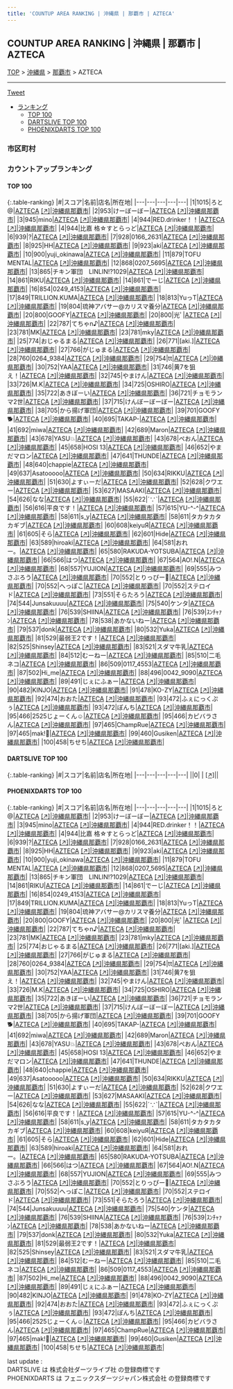```yaml
---
title: 'COUNTUP AREA RANKING | 沖縄県 | 那覇市 | AZTECA'
---
```

## COUNTUP AREA RANKING | 沖縄県 | 那覇市 | AZTECA

[TOP](/darts/rank/) > [沖縄県](/darts/rank/沖縄県/) > [那覇市](/darts/rank/沖縄県/那覇市/) > AZTECA

___

<a href="https://twitter.com/share?ref_src=twsrc%5Etfw" data-text="COUNTUP AREA RANKING | 沖縄県那覇市AZTECA" class="twitter-share-button" data-hashtags="DARTSLIVE,PHOENIXDARTS,darts,ダーツ" data-show-count="false">Tweet</a>

* [ランキング](#カウントアップランキング)
    * [TOP 100](#top-100)
    * [DARTSLIVE TOP 100](#dartslive-top-100)
    * [PHOENIXDARTS TOP 100](#phoenixdarts-top-100)

### 市区町村

<ul>

</ul>

### カウントアップランキング

#### TOP 100



{:.table-ranking}
|#|スコア|名前|店名|所在地|
|---|---|---|---|---|
|1|1015|<span class="rank-name-pd">ろと@</span>|<a href="/darts/rank/shops/7281.html">AZTECA</a> <a href="https://vs.phoenixdarts.com/jp/shop/shopDetailInfo/s_7281?s_seq=7281">[↗]</a>|<a href="/darts/rank/沖縄県/那覇市">沖縄県那覇市</a>|
|2|953|<span class="rank-name-pd">けーぼーぼー</span>|<a href="/darts/rank/shops/7281.html">AZTECA</a> <a href="https://vs.phoenixdarts.com/jp/shop/shopDetailInfo/s_7281?s_seq=7281">[↗]</a>|<a href="/darts/rank/沖縄県/那覇市">沖縄県那覇市</a>|
|3|945|<span class="rank-name-pd">mino</span>|<a href="/darts/rank/shops/7281.html">AZTECA</a> <a href="https://vs.phoenixdarts.com/jp/shop/shopDetailInfo/s_7281?s_seq=7281">[↗]</a>|<a href="/darts/rank/沖縄県/那覇市">沖縄県那覇市</a>|
|4|944|<span class="rank-name-pd">RED.drinker！！</span>|<a href="/darts/rank/shops/7281.html">AZTECA</a> <a href="https://vs.phoenixdarts.com/jp/shop/shopDetailInfo/s_7281?s_seq=7281">[↗]</a>|<a href="/darts/rank/沖縄県/那覇市">沖縄県那覇市</a>|
|4|944|<span class="rank-name-pd">比嘉  格☆すとらっど</span>|<a href="/darts/rank/shops/7281.html">AZTECA</a> <a href="https://vs.phoenixdarts.com/jp/shop/shopDetailInfo/s_7281?s_seq=7281">[↗]</a>|<a href="/darts/rank/沖縄県/那覇市">沖縄県那覇市</a>|
|6|939|<span class="rank-name-pd">?</span>|<a href="/darts/rank/shops/7281.html">AZTECA</a> <a href="https://vs.phoenixdarts.com/jp/shop/shopDetailInfo/s_7281?s_seq=7281">[↗]</a>|<a href="/darts/rank/沖縄県/那覇市">沖縄県那覇市</a>|
|7|928|<span class="rank-name-pd">0166_2631</span>|<a href="/darts/rank/shops/7281.html">AZTECA</a> <a href="https://vs.phoenixdarts.com/jp/shop/shopDetailInfo/s_7281?s_seq=7281">[↗]</a>|<a href="/darts/rank/沖縄県/那覇市">沖縄県那覇市</a>|
|8|925|<span class="rank-name-pd">HH</span>|<a href="/darts/rank/shops/7281.html">AZTECA</a> <a href="https://vs.phoenixdarts.com/jp/shop/shopDetailInfo/s_7281?s_seq=7281">[↗]</a>|<a href="/darts/rank/沖縄県/那覇市">沖縄県那覇市</a>|
|9|923|<span class="rank-name-pd">aki</span>|<a href="/darts/rank/shops/7281.html">AZTECA</a> <a href="https://vs.phoenixdarts.com/jp/shop/shopDetailInfo/s_7281?s_seq=7281">[↗]</a>|<a href="/darts/rank/沖縄県/那覇市">沖縄県那覇市</a>|
|10|900|<span class="rank-name-pd">yuji_okinawa</span>|<a href="/darts/rank/shops/7281.html">AZTECA</a> <a href="https://vs.phoenixdarts.com/jp/shop/shopDetailInfo/s_7281?s_seq=7281">[↗]</a>|<a href="/darts/rank/沖縄県/那覇市">沖縄県那覇市</a>|
|11|879|<span class="rank-name-pd">TOFU MENTAL</span>|<a href="/darts/rank/shops/7281.html">AZTECA</a> <a href="https://vs.phoenixdarts.com/jp/shop/shopDetailInfo/s_7281?s_seq=7281">[↗]</a>|<a href="/darts/rank/沖縄県/那覇市">沖縄県那覇市</a>|
|12|868|<span class="rank-name-pd">0207_5695</span>|<a href="/darts/rank/shops/7281.html">AZTECA</a> <a href="https://vs.phoenixdarts.com/jp/shop/shopDetailInfo/s_7281?s_seq=7281">[↗]</a>|<a href="/darts/rank/沖縄県/那覇市">沖縄県那覇市</a>|
|13|865|<span class="rank-name-pd">チキン軍団　LINLIN!?1029</span>|<a href="/darts/rank/shops/7281.html">AZTECA</a> <a href="https://vs.phoenixdarts.com/jp/shop/shopDetailInfo/s_7281?s_seq=7281">[↗]</a>|<a href="/darts/rank/沖縄県/那覇市">沖縄県那覇市</a>|
|14|861|<span class="rank-name-pd">RIKU</span>|<a href="/darts/rank/shops/7281.html">AZTECA</a> <a href="https://vs.phoenixdarts.com/jp/shop/shopDetailInfo/s_7281?s_seq=7281">[↗]</a>|<a href="/darts/rank/沖縄県/那覇市">沖縄県那覇市</a>|
|14|861|<span class="rank-name-pd">でーじ</span>|<a href="/darts/rank/shops/7281.html">AZTECA</a> <a href="https://vs.phoenixdarts.com/jp/shop/shopDetailInfo/s_7281?s_seq=7281">[↗]</a>|<a href="/darts/rank/沖縄県/那覇市">沖縄県那覇市</a>|
|16|854|<span class="rank-name-pd">0249_4153</span>|<a href="/darts/rank/shops/7281.html">AZTECA</a> <a href="https://vs.phoenixdarts.com/jp/shop/shopDetailInfo/s_7281?s_seq=7281">[↗]</a>|<a href="/darts/rank/沖縄県/那覇市">沖縄県那覇市</a>|
|17|849|<span class="rank-name-pd">TRILLION.KUMA</span>|<a href="/darts/rank/shops/7281.html">AZTECA</a> <a href="https://vs.phoenixdarts.com/jp/shop/shopDetailInfo/s_7281?s_seq=7281">[↗]</a>|<a href="/darts/rank/沖縄県/那覇市">沖縄県那覇市</a>|
|18|813|<span class="rank-name-pd">YuっT</span>|<a href="/darts/rank/shops/7281.html">AZTECA</a> <a href="https://vs.phoenixdarts.com/jp/shop/shopDetailInfo/s_7281?s_seq=7281">[↗]</a>|<a href="/darts/rank/沖縄県/那覇市">沖縄県那覇市</a>|
|19|804|<span class="rank-name-pd">琉神アバサー@カリスマ養分</span>|<a href="/darts/rank/shops/7281.html">AZTECA</a> <a href="https://vs.phoenixdarts.com/jp/shop/shopDetailInfo/s_7281?s_seq=7281">[↗]</a>|<a href="/darts/rank/沖縄県/那覇市">沖縄県那覇市</a>|
|20|800|<span class="rank-name-pd">GOOFY</span>|<a href="/darts/rank/shops/7281.html">AZTECA</a> <a href="https://vs.phoenixdarts.com/jp/shop/shopDetailInfo/s_7281?s_seq=7281">[↗]</a>|<a href="/darts/rank/沖縄県/那覇市">沖縄県那覇市</a>|
|20|800|<span class="rank-name-pd">光ﾟ</span>|<a href="/darts/rank/shops/7281.html">AZTECA</a> <a href="https://vs.phoenixdarts.com/jp/shop/shopDetailInfo/s_7281?s_seq=7281">[↗]</a>|<a href="/darts/rank/沖縄県/那覇市">沖縄県那覇市</a>|
|22|787|<span class="rank-name-pd">てちゃn♪</span>|<a href="/darts/rank/shops/7281.html">AZTECA</a> <a href="https://vs.phoenixdarts.com/jp/shop/shopDetailInfo/s_7281?s_seq=7281">[↗]</a>|<a href="/darts/rank/沖縄県/那覇市">沖縄県那覇市</a>|
|23|781|<span class="rank-name-pd">MK</span>|<a href="/darts/rank/shops/7281.html">AZTECA</a> <a href="https://vs.phoenixdarts.com/jp/shop/shopDetailInfo/s_7281?s_seq=7281">[↗]</a>|<a href="/darts/rank/沖縄県/那覇市">沖縄県那覇市</a>|
|23|781|<span class="rank-name-pd">mky</span>|<a href="/darts/rank/shops/7281.html">AZTECA</a> <a href="https://vs.phoenixdarts.com/jp/shop/shopDetailInfo/s_7281?s_seq=7281">[↗]</a>|<a href="/darts/rank/沖縄県/那覇市">沖縄県那覇市</a>|
|25|774|<span class="rank-name-pd">おじゃるまる</span>|<a href="/darts/rank/shops/7281.html">AZTECA</a> <a href="https://vs.phoenixdarts.com/jp/shop/shopDetailInfo/s_7281?s_seq=7281">[↗]</a>|<a href="/darts/rank/沖縄県/那覇市">沖縄県那覇市</a>|
|26|771|<span class="rank-name-pd">[aki.]</span>|<a href="/darts/rank/shops/7281.html">AZTECA</a> <a href="https://vs.phoenixdarts.com/jp/shop/shopDetailInfo/s_7281?s_seq=7281">[↗]</a>|<a href="/darts/rank/沖縄県/那覇市">沖縄県那覇市</a>|
|27|766|<span class="rank-name-pd">がじゅまる</span>|<a href="/darts/rank/shops/7281.html">AZTECA</a> <a href="https://vs.phoenixdarts.com/jp/shop/shopDetailInfo/s_7281?s_seq=7281">[↗]</a>|<a href="/darts/rank/沖縄県/那覇市">沖縄県那覇市</a>|
|28|760|<span class="rank-name-pd">0264_9384</span>|<a href="/darts/rank/shops/7281.html">AZTECA</a> <a href="https://vs.phoenixdarts.com/jp/shop/shopDetailInfo/s_7281?s_seq=7281">[↗]</a>|<a href="/darts/rank/沖縄県/那覇市">沖縄県那覇市</a>|
|29|754|<span class="rank-name-pd">tt</span>|<a href="/darts/rank/shops/7281.html">AZTECA</a> <a href="https://vs.phoenixdarts.com/jp/shop/shopDetailInfo/s_7281?s_seq=7281">[↗]</a>|<a href="/darts/rank/沖縄県/那覇市">沖縄県那覇市</a>|
|30|752|<span class="rank-name-pd">YAA</span>|<a href="/darts/rank/shops/7281.html">AZTECA</a> <a href="https://vs.phoenixdarts.com/jp/shop/shopDetailInfo/s_7281?s_seq=7281">[↗]</a>|<a href="/darts/rank/沖縄県/那覇市">沖縄県那覇市</a>|
|31|746|<span class="rank-name-pd">黄7を狙え！</span>|<a href="/darts/rank/shops/7281.html">AZTECA</a> <a href="https://vs.phoenixdarts.com/jp/shop/shopDetailInfo/s_7281?s_seq=7281">[↗]</a>|<a href="/darts/rank/沖縄県/那覇市">沖縄県那覇市</a>|
|32|745|<span class="rank-name-pd">やまけん</span>|<a href="/darts/rank/shops/7281.html">AZTECA</a> <a href="https://vs.phoenixdarts.com/jp/shop/shopDetailInfo/s_7281?s_seq=7281">[↗]</a>|<a href="/darts/rank/沖縄県/那覇市">沖縄県那覇市</a>|
|33|726|<span class="rank-name-pd">M.K</span>|<a href="/darts/rank/shops/7281.html">AZTECA</a> <a href="https://vs.phoenixdarts.com/jp/shop/shopDetailInfo/s_7281?s_seq=7281">[↗]</a>|<a href="/darts/rank/沖縄県/那覇市">沖縄県那覇市</a>|
|34|725|<span class="rank-name-pd">OSHIRO</span>|<a href="/darts/rank/shops/7281.html">AZTECA</a> <a href="https://vs.phoenixdarts.com/jp/shop/shopDetailInfo/s_7281?s_seq=7281">[↗]</a>|<a href="/darts/rank/沖縄県/那覇市">沖縄県那覇市</a>|
|35|722|<span class="rank-name-pd">あきぼーい</span>|<a href="/darts/rank/shops/7281.html">AZTECA</a> <a href="https://vs.phoenixdarts.com/jp/shop/shopDetailInfo/s_7281?s_seq=7281">[↗]</a>|<a href="/darts/rank/沖縄県/那覇市">沖縄県那覇市</a>|
|36|721|<span class="rank-name-pd">チョモランマ2世</span>|<a href="/darts/rank/shops/7281.html">AZTECA</a> <a href="https://vs.phoenixdarts.com/jp/shop/shopDetailInfo/s_7281?s_seq=7281">[↗]</a>|<a href="/darts/rank/沖縄県/那覇市">沖縄県那覇市</a>|
|37|715|<span class="rank-name-pd">けんぼーぼーぼー</span>|<a href="/darts/rank/shops/7281.html">AZTECA</a> <a href="https://vs.phoenixdarts.com/jp/shop/shopDetailInfo/s_7281?s_seq=7281">[↗]</a>|<a href="/darts/rank/沖縄県/那覇市">沖縄県那覇市</a>|
|38|705|<span class="rank-name-pd">から揚げ軍団</span>|<a href="/darts/rank/shops/7281.html">AZTECA</a> <a href="https://vs.phoenixdarts.com/jp/shop/shopDetailInfo/s_7281?s_seq=7281">[↗]</a>|<a href="/darts/rank/沖縄県/那覇市">沖縄県那覇市</a>|
|39|701|<span class="rank-name-pd">GOOFY🐕</span>|<a href="/darts/rank/shops/7281.html">AZTECA</a> <a href="https://vs.phoenixdarts.com/jp/shop/shopDetailInfo/s_7281?s_seq=7281">[↗]</a>|<a href="/darts/rank/沖縄県/那覇市">沖縄県那覇市</a>|
|40|695|<span class="rank-name-pd">TAKAP-</span>|<a href="/darts/rank/shops/7281.html">AZTECA</a> <a href="https://vs.phoenixdarts.com/jp/shop/shopDetailInfo/s_7281?s_seq=7281">[↗]</a>|<a href="/darts/rank/沖縄県/那覇市">沖縄県那覇市</a>|
|41|692|<span class="rank-name-pd">miwa</span>|<a href="/darts/rank/shops/7281.html">AZTECA</a> <a href="https://vs.phoenixdarts.com/jp/shop/shopDetailInfo/s_7281?s_seq=7281">[↗]</a>|<a href="/darts/rank/沖縄県/那覇市">沖縄県那覇市</a>|
|42|689|<span class="rank-name-pd">Maron</span>|<a href="/darts/rank/shops/7281.html">AZTECA</a> <a href="https://vs.phoenixdarts.com/jp/shop/shopDetailInfo/s_7281?s_seq=7281">[↗]</a>|<a href="/darts/rank/沖縄県/那覇市">沖縄県那覇市</a>|
|43|678|<span class="rank-name-pd">YASU💥</span>|<a href="/darts/rank/shops/7281.html">AZTECA</a> <a href="https://vs.phoenixdarts.com/jp/shop/shopDetailInfo/s_7281?s_seq=7281">[↗]</a>|<a href="/darts/rank/沖縄県/那覇市">沖縄県那覇市</a>|
|43|678|<span class="rank-name-pd">ぺおん</span>|<a href="/darts/rank/shops/7281.html">AZTECA</a> <a href="https://vs.phoenixdarts.com/jp/shop/shopDetailInfo/s_7281?s_seq=7281">[↗]</a>|<a href="/darts/rank/沖縄県/那覇市">沖縄県那覇市</a>|
|45|658|<span class="rank-name-pd">HOSI 13</span>|<a href="/darts/rank/shops/7281.html">AZTECA</a> <a href="https://vs.phoenixdarts.com/jp/shop/shopDetailInfo/s_7281?s_seq=7281">[↗]</a>|<a href="/darts/rank/沖縄県/那覇市">沖縄県那覇市</a>|
|46|652|<span class="rank-name-pd">やまだマロン</span>|<a href="/darts/rank/shops/7281.html">AZTECA</a> <a href="https://vs.phoenixdarts.com/jp/shop/shopDetailInfo/s_7281?s_seq=7281">[↗]</a>|<a href="/darts/rank/沖縄県/那覇市">沖縄県那覇市</a>|
|47|641|<span class="rank-name-pd">THUNDE</span>|<a href="/darts/rank/shops/7281.html">AZTECA</a> <a href="https://vs.phoenixdarts.com/jp/shop/shopDetailInfo/s_7281?s_seq=7281">[↗]</a>|<a href="/darts/rank/沖縄県/那覇市">沖縄県那覇市</a>|
|48|640|<span class="rank-name-pd">chappie</span>|<a href="/darts/rank/shops/7281.html">AZTECA</a> <a href="https://vs.phoenixdarts.com/jp/shop/shopDetailInfo/s_7281?s_seq=7281">[↗]</a>|<a href="/darts/rank/沖縄県/那覇市">沖縄県那覇市</a>|
|49|637|<span class="rank-name-pd">Asatooooo</span>|<a href="/darts/rank/shops/7281.html">AZTECA</a> <a href="https://vs.phoenixdarts.com/jp/shop/shopDetailInfo/s_7281?s_seq=7281">[↗]</a>|<a href="/darts/rank/沖縄県/那覇市">沖縄県那覇市</a>|
|50|634|<span class="rank-name-pd">RIKKU</span>|<a href="/darts/rank/shops/7281.html">AZTECA</a> <a href="https://vs.phoenixdarts.com/jp/shop/shopDetailInfo/s_7281?s_seq=7281">[↗]</a>|<a href="/darts/rank/沖縄県/那覇市">沖縄県那覇市</a>|
|51|630|<span class="rank-name-pd">よすぃーだ</span>|<a href="/darts/rank/shops/7281.html">AZTECA</a> <a href="https://vs.phoenixdarts.com/jp/shop/shopDetailInfo/s_7281?s_seq=7281">[↗]</a>|<a href="/darts/rank/沖縄県/那覇市">沖縄県那覇市</a>|
|52|628|<span class="rank-name-pd">クワエー</span>|<a href="/darts/rank/shops/7281.html">AZTECA</a> <a href="https://vs.phoenixdarts.com/jp/shop/shopDetailInfo/s_7281?s_seq=7281">[↗]</a>|<a href="/darts/rank/沖縄県/那覇市">沖縄県那覇市</a>|
|53|627|<span class="rank-name-pd">MASAAKI</span>|<a href="/darts/rank/shops/7281.html">AZTECA</a> <a href="https://vs.phoenixdarts.com/jp/shop/shopDetailInfo/s_7281?s_seq=7281">[↗]</a>|<a href="/darts/rank/沖縄県/那覇市">沖縄県那覇市</a>|
|54|626|<span class="rank-name-pd">なな</span>|<a href="/darts/rank/shops/7281.html">AZTECA</a> <a href="https://vs.phoenixdarts.com/jp/shop/shopDetailInfo/s_7281?s_seq=7281">[↗]</a>|<a href="/darts/rank/沖縄県/那覇市">沖縄県那覇市</a>|
|55|622|<span class="rank-name-pd">´∵`</span>|<a href="/darts/rank/shops/7281.html">AZTECA</a> <a href="https://vs.phoenixdarts.com/jp/shop/shopDetailInfo/s_7281?s_seq=7281">[↗]</a>|<a href="/darts/rank/沖縄県/那覇市">沖縄県那覇市</a>|
|56|616|<span class="rank-name-pd">平良です！</span>|<a href="/darts/rank/shops/7281.html">AZTECA</a> <a href="https://vs.phoenixdarts.com/jp/shop/shopDetailInfo/s_7281?s_seq=7281">[↗]</a>|<a href="/darts/rank/沖縄県/那覇市">沖縄県那覇市</a>|
|57|615|<span class="rank-name-pd">YU-^-^</span>|<a href="/darts/rank/shops/7281.html">AZTECA</a> <a href="https://vs.phoenixdarts.com/jp/shop/shopDetailInfo/s_7281?s_seq=7281">[↗]</a>|<a href="/darts/rank/沖縄県/那覇市">沖縄県那覇市</a>|
|58|611|<span class="rank-name-pd">s_y</span>|<a href="/darts/rank/shops/7281.html">AZTECA</a> <a href="https://vs.phoenixdarts.com/jp/shop/shopDetailInfo/s_7281?s_seq=7281">[↗]</a>|<a href="/darts/rank/沖縄県/那覇市">沖縄県那覇市</a>|
|58|611|<span class="rank-name-pd">タカタカタカギブ</span>|<a href="/darts/rank/shops/7281.html">AZTECA</a> <a href="https://vs.phoenixdarts.com/jp/shop/shopDetailInfo/s_7281?s_seq=7281">[↗]</a>|<a href="/darts/rank/沖縄県/那覇市">沖縄県那覇市</a>|
|60|608|<span class="rank-name-pd">keiyuЯ</span>|<a href="/darts/rank/shops/7281.html">AZTECA</a> <a href="https://vs.phoenixdarts.com/jp/shop/shopDetailInfo/s_7281?s_seq=7281">[↗]</a>|<a href="/darts/rank/沖縄県/那覇市">沖縄県那覇市</a>|
|61|605|<span class="rank-name-pd">そら</span>|<a href="/darts/rank/shops/7281.html">AZTECA</a> <a href="https://vs.phoenixdarts.com/jp/shop/shopDetailInfo/s_7281?s_seq=7281">[↗]</a>|<a href="/darts/rank/沖縄県/那覇市">沖縄県那覇市</a>|
|62|601|<span class="rank-name-pd">Hide</span>|<a href="/darts/rank/shops/7281.html">AZTECA</a> <a href="https://vs.phoenixdarts.com/jp/shop/shopDetailInfo/s_7281?s_seq=7281">[↗]</a>|<a href="/darts/rank/沖縄県/那覇市">沖縄県那覇市</a>|
|63|589|<span class="rank-name-pd">hiroaki</span>|<a href="/darts/rank/shops/7281.html">AZTECA</a> <a href="https://vs.phoenixdarts.com/jp/shop/shopDetailInfo/s_7281?s_seq=7281">[↗]</a>|<a href="/darts/rank/沖縄県/那覇市">沖縄県那覇市</a>|
|64|581|<span class="rank-name-pd">おれー。</span>|<a href="/darts/rank/shops/7281.html">AZTECA</a> <a href="https://vs.phoenixdarts.com/jp/shop/shopDetailInfo/s_7281?s_seq=7281">[↗]</a>|<a href="/darts/rank/沖縄県/那覇市">沖縄県那覇市</a>|
|65|580|<span class="rank-name-pd">RAKUDA-YOTSUBA</span>|<a href="/darts/rank/shops/7281.html">AZTECA</a> <a href="https://vs.phoenixdarts.com/jp/shop/shopDetailInfo/s_7281?s_seq=7281">[↗]</a>|<a href="/darts/rank/沖縄県/那覇市">沖縄県那覇市</a>|
|66|566|<span class="rank-name-pd">はつ</span>|<a href="/darts/rank/shops/7281.html">AZTECA</a> <a href="https://vs.phoenixdarts.com/jp/shop/shopDetailInfo/s_7281?s_seq=7281">[↗]</a>|<a href="/darts/rank/沖縄県/那覇市">沖縄県那覇市</a>|
|67|564|<span class="rank-name-pd">AO!.N</span>|<a href="/darts/rank/shops/7281.html">AZTECA</a> <a href="https://vs.phoenixdarts.com/jp/shop/shopDetailInfo/s_7281?s_seq=7281">[↗]</a>|<a href="/darts/rank/沖縄県/那覇市">沖縄県那覇市</a>|
|68|557|<span class="rank-name-pd">YUJION</span>|<a href="/darts/rank/shops/7281.html">AZTECA</a> <a href="https://vs.phoenixdarts.com/jp/shop/shopDetailInfo/s_7281?s_seq=7281">[↗]</a>|<a href="/darts/rank/沖縄県/那覇市">沖縄県那覇市</a>|
|69|555|<span class="rank-name-pd">みつさぶろう</span>|<a href="/darts/rank/shops/7281.html">AZTECA</a> <a href="https://vs.phoenixdarts.com/jp/shop/shopDetailInfo/s_7281?s_seq=7281">[↗]</a>|<a href="/darts/rank/沖縄県/那覇市">沖縄県那覇市</a>|
|70|552|<span class="rank-name-pd">とりっぴー🪽</span>|<a href="/darts/rank/shops/7281.html">AZTECA</a> <a href="https://vs.phoenixdarts.com/jp/shop/shopDetailInfo/s_7281?s_seq=7281">[↗]</a>|<a href="/darts/rank/沖縄県/那覇市">沖縄県那覇市</a>|
|70|552|<span class="rank-name-pd">へっぽこ</span>|<a href="/darts/rank/shops/7281.html">AZTECA</a> <a href="https://vs.phoenixdarts.com/jp/shop/shopDetailInfo/s_7281?s_seq=7281">[↗]</a>|<a href="/darts/rank/沖縄県/那覇市">沖縄県那覇市</a>|
|70|552|<span class="rank-name-pd">ステロイド</span>|<a href="/darts/rank/shops/7281.html">AZTECA</a> <a href="https://vs.phoenixdarts.com/jp/shop/shopDetailInfo/s_7281?s_seq=7281">[↗]</a>|<a href="/darts/rank/沖縄県/那覇市">沖縄県那覇市</a>|
|73|551|<span class="rank-name-pd">そらたろう</span>|<a href="/darts/rank/shops/7281.html">AZTECA</a> <a href="https://vs.phoenixdarts.com/jp/shop/shopDetailInfo/s_7281?s_seq=7281">[↗]</a>|<a href="/darts/rank/沖縄県/那覇市">沖縄県那覇市</a>|
|74|544|<span class="rank-name-pd">Junsakuuuu</span>|<a href="/darts/rank/shops/7281.html">AZTECA</a> <a href="https://vs.phoenixdarts.com/jp/shop/shopDetailInfo/s_7281?s_seq=7281">[↗]</a>|<a href="/darts/rank/沖縄県/那覇市">沖縄県那覇市</a>|
|75|540|<span class="rank-name-pd">ケンタ</span>|<a href="/darts/rank/shops/7281.html">AZTECA</a> <a href="https://vs.phoenixdarts.com/jp/shop/shopDetailInfo/s_7281?s_seq=7281">[↗]</a>|<a href="/darts/rank/沖縄県/那覇市">沖縄県那覇市</a>|
|76|539|<span class="rank-name-pd">SHIINA</span>|<a href="/darts/rank/shops/7281.html">AZTECA</a> <a href="https://vs.phoenixdarts.com/jp/shop/shopDetailInfo/s_7281?s_seq=7281">[↗]</a>|<a href="/darts/rank/沖縄県/那覇市">沖縄県那覇市</a>|
|76|539|<span class="rank-name-pd">ｽﾝﾁｬｧﾝ</span>|<a href="/darts/rank/shops/7281.html">AZTECA</a> <a href="https://vs.phoenixdarts.com/jp/shop/shopDetailInfo/s_7281?s_seq=7281">[↗]</a>|<a href="/darts/rank/沖縄県/那覇市">沖縄県那覇市</a>|
|78|538|<span class="rank-name-pd">あかないねー</span>|<a href="/darts/rank/shops/7281.html">AZTECA</a> <a href="https://vs.phoenixdarts.com/jp/shop/shopDetailInfo/s_7281?s_seq=7281">[↗]</a>|<a href="/darts/rank/沖縄県/那覇市">沖縄県那覇市</a>|
|79|537|<span class="rank-name-pd">donk</span>|<a href="/darts/rank/shops/7281.html">AZTECA</a> <a href="https://vs.phoenixdarts.com/jp/shop/shopDetailInfo/s_7281?s_seq=7281">[↗]</a>|<a href="/darts/rank/沖縄県/那覇市">沖縄県那覇市</a>|
|80|532|<span class="rank-name-pd">Yuka</span>|<a href="/darts/rank/shops/7281.html">AZTECA</a> <a href="https://vs.phoenixdarts.com/jp/shop/shopDetailInfo/s_7281?s_seq=7281">[↗]</a>|<a href="/darts/rank/沖縄県/那覇市">沖縄県那覇市</a>|
|81|529|<span class="rank-name-pd">最弱王2です！</span>|<a href="/darts/rank/shops/7281.html">AZTECA</a> <a href="https://vs.phoenixdarts.com/jp/shop/shopDetailInfo/s_7281?s_seq=7281">[↗]</a>|<a href="/darts/rank/沖縄県/那覇市">沖縄県那覇市</a>|
|82|525|<span class="rank-name-pd">Shinsey</span>|<a href="/darts/rank/shops/7281.html">AZTECA</a> <a href="https://vs.phoenixdarts.com/jp/shop/shopDetailInfo/s_7281?s_seq=7281">[↗]</a>|<a href="/darts/rank/沖縄県/那覇市">沖縄県那覇市</a>|
|83|521|<span class="rank-name-pd">スダマ牛乳</span>|<a href="/darts/rank/shops/7281.html">AZTECA</a> <a href="https://vs.phoenixdarts.com/jp/shop/shopDetailInfo/s_7281?s_seq=7281">[↗]</a>|<a href="/darts/rank/沖縄県/那覇市">沖縄県那覇市</a>|
|84|512|<span class="rank-name-pd">むーねー</span>|<a href="/darts/rank/shops/7281.html">AZTECA</a> <a href="https://vs.phoenixdarts.com/jp/shop/shopDetailInfo/s_7281?s_seq=7281">[↗]</a>|<a href="/darts/rank/沖縄県/那覇市">沖縄県那覇市</a>|
|85|510|<span class="rank-name-pd">二毛ネコ</span>|<a href="/darts/rank/shops/7281.html">AZTECA</a> <a href="https://vs.phoenixdarts.com/jp/shop/shopDetailInfo/s_7281?s_seq=7281">[↗]</a>|<a href="/darts/rank/沖縄県/那覇市">沖縄県那覇市</a>|
|86|509|<span class="rank-name-pd">0117_4553</span>|<a href="/darts/rank/shops/7281.html">AZTECA</a> <a href="https://vs.phoenixdarts.com/jp/shop/shopDetailInfo/s_7281?s_seq=7281">[↗]</a>|<a href="/darts/rank/沖縄県/那覇市">沖縄県那覇市</a>|
|87|502|<span class="rank-name-pd">Hi_me</span>|<a href="/darts/rank/shops/7281.html">AZTECA</a> <a href="https://vs.phoenixdarts.com/jp/shop/shopDetailInfo/s_7281?s_seq=7281">[↗]</a>|<a href="/darts/rank/沖縄県/那覇市">沖縄県那覇市</a>|
|88|496|<span class="rank-name-pd">0042_9090</span>|<a href="/darts/rank/shops/7281.html">AZTECA</a> <a href="https://vs.phoenixdarts.com/jp/shop/shopDetailInfo/s_7281?s_seq=7281">[↗]</a>|<a href="/darts/rank/沖縄県/那覇市">沖縄県那覇市</a>|
|89|491|<span class="rank-name-pd">じぇにふぁー</span>|<a href="/darts/rank/shops/7281.html">AZTECA</a> <a href="https://vs.phoenixdarts.com/jp/shop/shopDetailInfo/s_7281?s_seq=7281">[↗]</a>|<a href="/darts/rank/沖縄県/那覇市">沖縄県那覇市</a>|
|90|482|<span class="rank-name-pd">KINJO</span>|<a href="/darts/rank/shops/7281.html">AZTECA</a> <a href="https://vs.phoenixdarts.com/jp/shop/shopDetailInfo/s_7281?s_seq=7281">[↗]</a>|<a href="/darts/rank/沖縄県/那覇市">沖縄県那覇市</a>|
|91|478|<span class="rank-name-pd">KO-ZY</span>|<a href="/darts/rank/shops/7281.html">AZTECA</a> <a href="https://vs.phoenixdarts.com/jp/shop/shopDetailInfo/s_7281?s_seq=7281">[↗]</a>|<a href="/darts/rank/沖縄県/那覇市">沖縄県那覇市</a>|
|92|474|<span class="rank-name-pd">おおた</span>|<a href="/darts/rank/shops/7281.html">AZTECA</a> <a href="https://vs.phoenixdarts.com/jp/shop/shopDetailInfo/s_7281?s_seq=7281">[↗]</a>|<a href="/darts/rank/沖縄県/那覇市">沖縄県那覇市</a>|
|93|472|<span class="rank-name-pd">ふぇにっくぷぅ</span>|<a href="/darts/rank/shops/7281.html">AZTECA</a> <a href="https://vs.phoenixdarts.com/jp/shop/shopDetailInfo/s_7281?s_seq=7281">[↗]</a>|<a href="/darts/rank/沖縄県/那覇市">沖縄県那覇市</a>|
|93|472|<span class="rank-name-pd">ぽんち</span>|<a href="/darts/rank/shops/7281.html">AZTECA</a> <a href="https://vs.phoenixdarts.com/jp/shop/shopDetailInfo/s_7281?s_seq=7281">[↗]</a>|<a href="/darts/rank/沖縄県/那覇市">沖縄県那覇市</a>|
|95|466|<span class="rank-name-pd">2525じょーくん☺︎</span>|<a href="/darts/rank/shops/7281.html">AZTECA</a> <a href="https://vs.phoenixdarts.com/jp/shop/shopDetailInfo/s_7281?s_seq=7281">[↗]</a>|<a href="/darts/rank/沖縄県/那覇市">沖縄県那覇市</a>|
|95|466|<span class="rank-name-pd">カピバラさん</span>|<a href="/darts/rank/shops/7281.html">AZTECA</a> <a href="https://vs.phoenixdarts.com/jp/shop/shopDetailInfo/s_7281?s_seq=7281">[↗]</a>|<a href="/darts/rank/沖縄県/那覇市">沖縄県那覇市</a>|
|97|465|<span class="rank-name-pd">ChampRue</span>|<a href="/darts/rank/shops/7281.html">AZTECA</a> <a href="https://vs.phoenixdarts.com/jp/shop/shopDetailInfo/s_7281?s_seq=7281">[↗]</a>|<a href="/darts/rank/沖縄県/那覇市">沖縄県那覇市</a>|
|97|465|<span class="rank-name-pd">mak!🐇</span>|<a href="/darts/rank/shops/7281.html">AZTECA</a> <a href="https://vs.phoenixdarts.com/jp/shop/shopDetailInfo/s_7281?s_seq=7281">[↗]</a>|<a href="/darts/rank/沖縄県/那覇市">沖縄県那覇市</a>|
|99|460|<span class="rank-name-pd">Gusiken</span>|<a href="/darts/rank/shops/7281.html">AZTECA</a> <a href="https://vs.phoenixdarts.com/jp/shop/shopDetailInfo/s_7281?s_seq=7281">[↗]</a>|<a href="/darts/rank/沖縄県/那覇市">沖縄県那覇市</a>|
|100|458|<span class="rank-name-pd">ちせち</span>|<a href="/darts/rank/shops/7281.html">AZTECA</a> <a href="https://vs.phoenixdarts.com/jp/shop/shopDetailInfo/s_7281?s_seq=7281">[↗]</a>|<a href="/darts/rank/沖縄県/那覇市">沖縄県那覇市</a>|


#### DARTSLIVE TOP 100



{:.table-ranking}
|#|スコア|名前|店名|所在地|
|---|---|---|---|---|
||0|<span class="rank-name-dl"> </span>|<a href="/darts/rank/shops/.html"></a> <a href="">[↗]</a>|<a href="/darts/rank//"></a>|


#### PHOENIXDARTS TOP 100



{:.table-ranking}
|#|スコア|名前|店名|所在地|
|---|---|---|---|---|
|1|1015|<span class="rank-name-pd">ろと@</span>|<a href="/darts/rank/shops/7281.html">AZTECA</a> <a href="https://vs.phoenixdarts.com/jp/shop/shopDetailInfo/s_7281?s_seq=7281">[↗]</a>|<a href="/darts/rank/沖縄県/那覇市">沖縄県那覇市</a>|
|2|953|<span class="rank-name-pd">けーぼーぼー</span>|<a href="/darts/rank/shops/7281.html">AZTECA</a> <a href="https://vs.phoenixdarts.com/jp/shop/shopDetailInfo/s_7281?s_seq=7281">[↗]</a>|<a href="/darts/rank/沖縄県/那覇市">沖縄県那覇市</a>|
|3|945|<span class="rank-name-pd">mino</span>|<a href="/darts/rank/shops/7281.html">AZTECA</a> <a href="https://vs.phoenixdarts.com/jp/shop/shopDetailInfo/s_7281?s_seq=7281">[↗]</a>|<a href="/darts/rank/沖縄県/那覇市">沖縄県那覇市</a>|
|4|944|<span class="rank-name-pd">RED.drinker！！</span>|<a href="/darts/rank/shops/7281.html">AZTECA</a> <a href="https://vs.phoenixdarts.com/jp/shop/shopDetailInfo/s_7281?s_seq=7281">[↗]</a>|<a href="/darts/rank/沖縄県/那覇市">沖縄県那覇市</a>|
|4|944|<span class="rank-name-pd">比嘉  格☆すとらっど</span>|<a href="/darts/rank/shops/7281.html">AZTECA</a> <a href="https://vs.phoenixdarts.com/jp/shop/shopDetailInfo/s_7281?s_seq=7281">[↗]</a>|<a href="/darts/rank/沖縄県/那覇市">沖縄県那覇市</a>|
|6|939|<span class="rank-name-pd">?</span>|<a href="/darts/rank/shops/7281.html">AZTECA</a> <a href="https://vs.phoenixdarts.com/jp/shop/shopDetailInfo/s_7281?s_seq=7281">[↗]</a>|<a href="/darts/rank/沖縄県/那覇市">沖縄県那覇市</a>|
|7|928|<span class="rank-name-pd">0166_2631</span>|<a href="/darts/rank/shops/7281.html">AZTECA</a> <a href="https://vs.phoenixdarts.com/jp/shop/shopDetailInfo/s_7281?s_seq=7281">[↗]</a>|<a href="/darts/rank/沖縄県/那覇市">沖縄県那覇市</a>|
|8|925|<span class="rank-name-pd">HH</span>|<a href="/darts/rank/shops/7281.html">AZTECA</a> <a href="https://vs.phoenixdarts.com/jp/shop/shopDetailInfo/s_7281?s_seq=7281">[↗]</a>|<a href="/darts/rank/沖縄県/那覇市">沖縄県那覇市</a>|
|9|923|<span class="rank-name-pd">aki</span>|<a href="/darts/rank/shops/7281.html">AZTECA</a> <a href="https://vs.phoenixdarts.com/jp/shop/shopDetailInfo/s_7281?s_seq=7281">[↗]</a>|<a href="/darts/rank/沖縄県/那覇市">沖縄県那覇市</a>|
|10|900|<span class="rank-name-pd">yuji_okinawa</span>|<a href="/darts/rank/shops/7281.html">AZTECA</a> <a href="https://vs.phoenixdarts.com/jp/shop/shopDetailInfo/s_7281?s_seq=7281">[↗]</a>|<a href="/darts/rank/沖縄県/那覇市">沖縄県那覇市</a>|
|11|879|<span class="rank-name-pd">TOFU MENTAL</span>|<a href="/darts/rank/shops/7281.html">AZTECA</a> <a href="https://vs.phoenixdarts.com/jp/shop/shopDetailInfo/s_7281?s_seq=7281">[↗]</a>|<a href="/darts/rank/沖縄県/那覇市">沖縄県那覇市</a>|
|12|868|<span class="rank-name-pd">0207_5695</span>|<a href="/darts/rank/shops/7281.html">AZTECA</a> <a href="https://vs.phoenixdarts.com/jp/shop/shopDetailInfo/s_7281?s_seq=7281">[↗]</a>|<a href="/darts/rank/沖縄県/那覇市">沖縄県那覇市</a>|
|13|865|<span class="rank-name-pd">チキン軍団　LINLIN!?1029</span>|<a href="/darts/rank/shops/7281.html">AZTECA</a> <a href="https://vs.phoenixdarts.com/jp/shop/shopDetailInfo/s_7281?s_seq=7281">[↗]</a>|<a href="/darts/rank/沖縄県/那覇市">沖縄県那覇市</a>|
|14|861|<span class="rank-name-pd">RIKU</span>|<a href="/darts/rank/shops/7281.html">AZTECA</a> <a href="https://vs.phoenixdarts.com/jp/shop/shopDetailInfo/s_7281?s_seq=7281">[↗]</a>|<a href="/darts/rank/沖縄県/那覇市">沖縄県那覇市</a>|
|14|861|<span class="rank-name-pd">でーじ</span>|<a href="/darts/rank/shops/7281.html">AZTECA</a> <a href="https://vs.phoenixdarts.com/jp/shop/shopDetailInfo/s_7281?s_seq=7281">[↗]</a>|<a href="/darts/rank/沖縄県/那覇市">沖縄県那覇市</a>|
|16|854|<span class="rank-name-pd">0249_4153</span>|<a href="/darts/rank/shops/7281.html">AZTECA</a> <a href="https://vs.phoenixdarts.com/jp/shop/shopDetailInfo/s_7281?s_seq=7281">[↗]</a>|<a href="/darts/rank/沖縄県/那覇市">沖縄県那覇市</a>|
|17|849|<span class="rank-name-pd">TRILLION.KUMA</span>|<a href="/darts/rank/shops/7281.html">AZTECA</a> <a href="https://vs.phoenixdarts.com/jp/shop/shopDetailInfo/s_7281?s_seq=7281">[↗]</a>|<a href="/darts/rank/沖縄県/那覇市">沖縄県那覇市</a>|
|18|813|<span class="rank-name-pd">YuっT</span>|<a href="/darts/rank/shops/7281.html">AZTECA</a> <a href="https://vs.phoenixdarts.com/jp/shop/shopDetailInfo/s_7281?s_seq=7281">[↗]</a>|<a href="/darts/rank/沖縄県/那覇市">沖縄県那覇市</a>|
|19|804|<span class="rank-name-pd">琉神アバサー@カリスマ養分</span>|<a href="/darts/rank/shops/7281.html">AZTECA</a> <a href="https://vs.phoenixdarts.com/jp/shop/shopDetailInfo/s_7281?s_seq=7281">[↗]</a>|<a href="/darts/rank/沖縄県/那覇市">沖縄県那覇市</a>|
|20|800|<span class="rank-name-pd">GOOFY</span>|<a href="/darts/rank/shops/7281.html">AZTECA</a> <a href="https://vs.phoenixdarts.com/jp/shop/shopDetailInfo/s_7281?s_seq=7281">[↗]</a>|<a href="/darts/rank/沖縄県/那覇市">沖縄県那覇市</a>|
|20|800|<span class="rank-name-pd">光ﾟ</span>|<a href="/darts/rank/shops/7281.html">AZTECA</a> <a href="https://vs.phoenixdarts.com/jp/shop/shopDetailInfo/s_7281?s_seq=7281">[↗]</a>|<a href="/darts/rank/沖縄県/那覇市">沖縄県那覇市</a>|
|22|787|<span class="rank-name-pd">てちゃn♪</span>|<a href="/darts/rank/shops/7281.html">AZTECA</a> <a href="https://vs.phoenixdarts.com/jp/shop/shopDetailInfo/s_7281?s_seq=7281">[↗]</a>|<a href="/darts/rank/沖縄県/那覇市">沖縄県那覇市</a>|
|23|781|<span class="rank-name-pd">MK</span>|<a href="/darts/rank/shops/7281.html">AZTECA</a> <a href="https://vs.phoenixdarts.com/jp/shop/shopDetailInfo/s_7281?s_seq=7281">[↗]</a>|<a href="/darts/rank/沖縄県/那覇市">沖縄県那覇市</a>|
|23|781|<span class="rank-name-pd">mky</span>|<a href="/darts/rank/shops/7281.html">AZTECA</a> <a href="https://vs.phoenixdarts.com/jp/shop/shopDetailInfo/s_7281?s_seq=7281">[↗]</a>|<a href="/darts/rank/沖縄県/那覇市">沖縄県那覇市</a>|
|25|774|<span class="rank-name-pd">おじゃるまる</span>|<a href="/darts/rank/shops/7281.html">AZTECA</a> <a href="https://vs.phoenixdarts.com/jp/shop/shopDetailInfo/s_7281?s_seq=7281">[↗]</a>|<a href="/darts/rank/沖縄県/那覇市">沖縄県那覇市</a>|
|26|771|<span class="rank-name-pd">[aki.]</span>|<a href="/darts/rank/shops/7281.html">AZTECA</a> <a href="https://vs.phoenixdarts.com/jp/shop/shopDetailInfo/s_7281?s_seq=7281">[↗]</a>|<a href="/darts/rank/沖縄県/那覇市">沖縄県那覇市</a>|
|27|766|<span class="rank-name-pd">がじゅまる</span>|<a href="/darts/rank/shops/7281.html">AZTECA</a> <a href="https://vs.phoenixdarts.com/jp/shop/shopDetailInfo/s_7281?s_seq=7281">[↗]</a>|<a href="/darts/rank/沖縄県/那覇市">沖縄県那覇市</a>|
|28|760|<span class="rank-name-pd">0264_9384</span>|<a href="/darts/rank/shops/7281.html">AZTECA</a> <a href="https://vs.phoenixdarts.com/jp/shop/shopDetailInfo/s_7281?s_seq=7281">[↗]</a>|<a href="/darts/rank/沖縄県/那覇市">沖縄県那覇市</a>|
|29|754|<span class="rank-name-pd">tt</span>|<a href="/darts/rank/shops/7281.html">AZTECA</a> <a href="https://vs.phoenixdarts.com/jp/shop/shopDetailInfo/s_7281?s_seq=7281">[↗]</a>|<a href="/darts/rank/沖縄県/那覇市">沖縄県那覇市</a>|
|30|752|<span class="rank-name-pd">YAA</span>|<a href="/darts/rank/shops/7281.html">AZTECA</a> <a href="https://vs.phoenixdarts.com/jp/shop/shopDetailInfo/s_7281?s_seq=7281">[↗]</a>|<a href="/darts/rank/沖縄県/那覇市">沖縄県那覇市</a>|
|31|746|<span class="rank-name-pd">黄7を狙え！</span>|<a href="/darts/rank/shops/7281.html">AZTECA</a> <a href="https://vs.phoenixdarts.com/jp/shop/shopDetailInfo/s_7281?s_seq=7281">[↗]</a>|<a href="/darts/rank/沖縄県/那覇市">沖縄県那覇市</a>|
|32|745|<span class="rank-name-pd">やまけん</span>|<a href="/darts/rank/shops/7281.html">AZTECA</a> <a href="https://vs.phoenixdarts.com/jp/shop/shopDetailInfo/s_7281?s_seq=7281">[↗]</a>|<a href="/darts/rank/沖縄県/那覇市">沖縄県那覇市</a>|
|33|726|<span class="rank-name-pd">M.K</span>|<a href="/darts/rank/shops/7281.html">AZTECA</a> <a href="https://vs.phoenixdarts.com/jp/shop/shopDetailInfo/s_7281?s_seq=7281">[↗]</a>|<a href="/darts/rank/沖縄県/那覇市">沖縄県那覇市</a>|
|34|725|<span class="rank-name-pd">OSHIRO</span>|<a href="/darts/rank/shops/7281.html">AZTECA</a> <a href="https://vs.phoenixdarts.com/jp/shop/shopDetailInfo/s_7281?s_seq=7281">[↗]</a>|<a href="/darts/rank/沖縄県/那覇市">沖縄県那覇市</a>|
|35|722|<span class="rank-name-pd">あきぼーい</span>|<a href="/darts/rank/shops/7281.html">AZTECA</a> <a href="https://vs.phoenixdarts.com/jp/shop/shopDetailInfo/s_7281?s_seq=7281">[↗]</a>|<a href="/darts/rank/沖縄県/那覇市">沖縄県那覇市</a>|
|36|721|<span class="rank-name-pd">チョモランマ2世</span>|<a href="/darts/rank/shops/7281.html">AZTECA</a> <a href="https://vs.phoenixdarts.com/jp/shop/shopDetailInfo/s_7281?s_seq=7281">[↗]</a>|<a href="/darts/rank/沖縄県/那覇市">沖縄県那覇市</a>|
|37|715|<span class="rank-name-pd">けんぼーぼーぼー</span>|<a href="/darts/rank/shops/7281.html">AZTECA</a> <a href="https://vs.phoenixdarts.com/jp/shop/shopDetailInfo/s_7281?s_seq=7281">[↗]</a>|<a href="/darts/rank/沖縄県/那覇市">沖縄県那覇市</a>|
|38|705|<span class="rank-name-pd">から揚げ軍団</span>|<a href="/darts/rank/shops/7281.html">AZTECA</a> <a href="https://vs.phoenixdarts.com/jp/shop/shopDetailInfo/s_7281?s_seq=7281">[↗]</a>|<a href="/darts/rank/沖縄県/那覇市">沖縄県那覇市</a>|
|39|701|<span class="rank-name-pd">GOOFY🐕</span>|<a href="/darts/rank/shops/7281.html">AZTECA</a> <a href="https://vs.phoenixdarts.com/jp/shop/shopDetailInfo/s_7281?s_seq=7281">[↗]</a>|<a href="/darts/rank/沖縄県/那覇市">沖縄県那覇市</a>|
|40|695|<span class="rank-name-pd">TAKAP-</span>|<a href="/darts/rank/shops/7281.html">AZTECA</a> <a href="https://vs.phoenixdarts.com/jp/shop/shopDetailInfo/s_7281?s_seq=7281">[↗]</a>|<a href="/darts/rank/沖縄県/那覇市">沖縄県那覇市</a>|
|41|692|<span class="rank-name-pd">miwa</span>|<a href="/darts/rank/shops/7281.html">AZTECA</a> <a href="https://vs.phoenixdarts.com/jp/shop/shopDetailInfo/s_7281?s_seq=7281">[↗]</a>|<a href="/darts/rank/沖縄県/那覇市">沖縄県那覇市</a>|
|42|689|<span class="rank-name-pd">Maron</span>|<a href="/darts/rank/shops/7281.html">AZTECA</a> <a href="https://vs.phoenixdarts.com/jp/shop/shopDetailInfo/s_7281?s_seq=7281">[↗]</a>|<a href="/darts/rank/沖縄県/那覇市">沖縄県那覇市</a>|
|43|678|<span class="rank-name-pd">YASU💥</span>|<a href="/darts/rank/shops/7281.html">AZTECA</a> <a href="https://vs.phoenixdarts.com/jp/shop/shopDetailInfo/s_7281?s_seq=7281">[↗]</a>|<a href="/darts/rank/沖縄県/那覇市">沖縄県那覇市</a>|
|43|678|<span class="rank-name-pd">ぺおん</span>|<a href="/darts/rank/shops/7281.html">AZTECA</a> <a href="https://vs.phoenixdarts.com/jp/shop/shopDetailInfo/s_7281?s_seq=7281">[↗]</a>|<a href="/darts/rank/沖縄県/那覇市">沖縄県那覇市</a>|
|45|658|<span class="rank-name-pd">HOSI 13</span>|<a href="/darts/rank/shops/7281.html">AZTECA</a> <a href="https://vs.phoenixdarts.com/jp/shop/shopDetailInfo/s_7281?s_seq=7281">[↗]</a>|<a href="/darts/rank/沖縄県/那覇市">沖縄県那覇市</a>|
|46|652|<span class="rank-name-pd">やまだマロン</span>|<a href="/darts/rank/shops/7281.html">AZTECA</a> <a href="https://vs.phoenixdarts.com/jp/shop/shopDetailInfo/s_7281?s_seq=7281">[↗]</a>|<a href="/darts/rank/沖縄県/那覇市">沖縄県那覇市</a>|
|47|641|<span class="rank-name-pd">THUNDE</span>|<a href="/darts/rank/shops/7281.html">AZTECA</a> <a href="https://vs.phoenixdarts.com/jp/shop/shopDetailInfo/s_7281?s_seq=7281">[↗]</a>|<a href="/darts/rank/沖縄県/那覇市">沖縄県那覇市</a>|
|48|640|<span class="rank-name-pd">chappie</span>|<a href="/darts/rank/shops/7281.html">AZTECA</a> <a href="https://vs.phoenixdarts.com/jp/shop/shopDetailInfo/s_7281?s_seq=7281">[↗]</a>|<a href="/darts/rank/沖縄県/那覇市">沖縄県那覇市</a>|
|49|637|<span class="rank-name-pd">Asatooooo</span>|<a href="/darts/rank/shops/7281.html">AZTECA</a> <a href="https://vs.phoenixdarts.com/jp/shop/shopDetailInfo/s_7281?s_seq=7281">[↗]</a>|<a href="/darts/rank/沖縄県/那覇市">沖縄県那覇市</a>|
|50|634|<span class="rank-name-pd">RIKKU</span>|<a href="/darts/rank/shops/7281.html">AZTECA</a> <a href="https://vs.phoenixdarts.com/jp/shop/shopDetailInfo/s_7281?s_seq=7281">[↗]</a>|<a href="/darts/rank/沖縄県/那覇市">沖縄県那覇市</a>|
|51|630|<span class="rank-name-pd">よすぃーだ</span>|<a href="/darts/rank/shops/7281.html">AZTECA</a> <a href="https://vs.phoenixdarts.com/jp/shop/shopDetailInfo/s_7281?s_seq=7281">[↗]</a>|<a href="/darts/rank/沖縄県/那覇市">沖縄県那覇市</a>|
|52|628|<span class="rank-name-pd">クワエー</span>|<a href="/darts/rank/shops/7281.html">AZTECA</a> <a href="https://vs.phoenixdarts.com/jp/shop/shopDetailInfo/s_7281?s_seq=7281">[↗]</a>|<a href="/darts/rank/沖縄県/那覇市">沖縄県那覇市</a>|
|53|627|<span class="rank-name-pd">MASAAKI</span>|<a href="/darts/rank/shops/7281.html">AZTECA</a> <a href="https://vs.phoenixdarts.com/jp/shop/shopDetailInfo/s_7281?s_seq=7281">[↗]</a>|<a href="/darts/rank/沖縄県/那覇市">沖縄県那覇市</a>|
|54|626|<span class="rank-name-pd">なな</span>|<a href="/darts/rank/shops/7281.html">AZTECA</a> <a href="https://vs.phoenixdarts.com/jp/shop/shopDetailInfo/s_7281?s_seq=7281">[↗]</a>|<a href="/darts/rank/沖縄県/那覇市">沖縄県那覇市</a>|
|55|622|<span class="rank-name-pd">´∵`</span>|<a href="/darts/rank/shops/7281.html">AZTECA</a> <a href="https://vs.phoenixdarts.com/jp/shop/shopDetailInfo/s_7281?s_seq=7281">[↗]</a>|<a href="/darts/rank/沖縄県/那覇市">沖縄県那覇市</a>|
|56|616|<span class="rank-name-pd">平良です！</span>|<a href="/darts/rank/shops/7281.html">AZTECA</a> <a href="https://vs.phoenixdarts.com/jp/shop/shopDetailInfo/s_7281?s_seq=7281">[↗]</a>|<a href="/darts/rank/沖縄県/那覇市">沖縄県那覇市</a>|
|57|615|<span class="rank-name-pd">YU-^-^</span>|<a href="/darts/rank/shops/7281.html">AZTECA</a> <a href="https://vs.phoenixdarts.com/jp/shop/shopDetailInfo/s_7281?s_seq=7281">[↗]</a>|<a href="/darts/rank/沖縄県/那覇市">沖縄県那覇市</a>|
|58|611|<span class="rank-name-pd">s_y</span>|<a href="/darts/rank/shops/7281.html">AZTECA</a> <a href="https://vs.phoenixdarts.com/jp/shop/shopDetailInfo/s_7281?s_seq=7281">[↗]</a>|<a href="/darts/rank/沖縄県/那覇市">沖縄県那覇市</a>|
|58|611|<span class="rank-name-pd">タカタカタカギブ</span>|<a href="/darts/rank/shops/7281.html">AZTECA</a> <a href="https://vs.phoenixdarts.com/jp/shop/shopDetailInfo/s_7281?s_seq=7281">[↗]</a>|<a href="/darts/rank/沖縄県/那覇市">沖縄県那覇市</a>|
|60|608|<span class="rank-name-pd">keiyuЯ</span>|<a href="/darts/rank/shops/7281.html">AZTECA</a> <a href="https://vs.phoenixdarts.com/jp/shop/shopDetailInfo/s_7281?s_seq=7281">[↗]</a>|<a href="/darts/rank/沖縄県/那覇市">沖縄県那覇市</a>|
|61|605|<span class="rank-name-pd">そら</span>|<a href="/darts/rank/shops/7281.html">AZTECA</a> <a href="https://vs.phoenixdarts.com/jp/shop/shopDetailInfo/s_7281?s_seq=7281">[↗]</a>|<a href="/darts/rank/沖縄県/那覇市">沖縄県那覇市</a>|
|62|601|<span class="rank-name-pd">Hide</span>|<a href="/darts/rank/shops/7281.html">AZTECA</a> <a href="https://vs.phoenixdarts.com/jp/shop/shopDetailInfo/s_7281?s_seq=7281">[↗]</a>|<a href="/darts/rank/沖縄県/那覇市">沖縄県那覇市</a>|
|63|589|<span class="rank-name-pd">hiroaki</span>|<a href="/darts/rank/shops/7281.html">AZTECA</a> <a href="https://vs.phoenixdarts.com/jp/shop/shopDetailInfo/s_7281?s_seq=7281">[↗]</a>|<a href="/darts/rank/沖縄県/那覇市">沖縄県那覇市</a>|
|64|581|<span class="rank-name-pd">おれー。</span>|<a href="/darts/rank/shops/7281.html">AZTECA</a> <a href="https://vs.phoenixdarts.com/jp/shop/shopDetailInfo/s_7281?s_seq=7281">[↗]</a>|<a href="/darts/rank/沖縄県/那覇市">沖縄県那覇市</a>|
|65|580|<span class="rank-name-pd">RAKUDA-YOTSUBA</span>|<a href="/darts/rank/shops/7281.html">AZTECA</a> <a href="https://vs.phoenixdarts.com/jp/shop/shopDetailInfo/s_7281?s_seq=7281">[↗]</a>|<a href="/darts/rank/沖縄県/那覇市">沖縄県那覇市</a>|
|66|566|<span class="rank-name-pd">はつ</span>|<a href="/darts/rank/shops/7281.html">AZTECA</a> <a href="https://vs.phoenixdarts.com/jp/shop/shopDetailInfo/s_7281?s_seq=7281">[↗]</a>|<a href="/darts/rank/沖縄県/那覇市">沖縄県那覇市</a>|
|67|564|<span class="rank-name-pd">AO!.N</span>|<a href="/darts/rank/shops/7281.html">AZTECA</a> <a href="https://vs.phoenixdarts.com/jp/shop/shopDetailInfo/s_7281?s_seq=7281">[↗]</a>|<a href="/darts/rank/沖縄県/那覇市">沖縄県那覇市</a>|
|68|557|<span class="rank-name-pd">YUJION</span>|<a href="/darts/rank/shops/7281.html">AZTECA</a> <a href="https://vs.phoenixdarts.com/jp/shop/shopDetailInfo/s_7281?s_seq=7281">[↗]</a>|<a href="/darts/rank/沖縄県/那覇市">沖縄県那覇市</a>|
|69|555|<span class="rank-name-pd">みつさぶろう</span>|<a href="/darts/rank/shops/7281.html">AZTECA</a> <a href="https://vs.phoenixdarts.com/jp/shop/shopDetailInfo/s_7281?s_seq=7281">[↗]</a>|<a href="/darts/rank/沖縄県/那覇市">沖縄県那覇市</a>|
|70|552|<span class="rank-name-pd">とりっぴー🪽</span>|<a href="/darts/rank/shops/7281.html">AZTECA</a> <a href="https://vs.phoenixdarts.com/jp/shop/shopDetailInfo/s_7281?s_seq=7281">[↗]</a>|<a href="/darts/rank/沖縄県/那覇市">沖縄県那覇市</a>|
|70|552|<span class="rank-name-pd">へっぽこ</span>|<a href="/darts/rank/shops/7281.html">AZTECA</a> <a href="https://vs.phoenixdarts.com/jp/shop/shopDetailInfo/s_7281?s_seq=7281">[↗]</a>|<a href="/darts/rank/沖縄県/那覇市">沖縄県那覇市</a>|
|70|552|<span class="rank-name-pd">ステロイド</span>|<a href="/darts/rank/shops/7281.html">AZTECA</a> <a href="https://vs.phoenixdarts.com/jp/shop/shopDetailInfo/s_7281?s_seq=7281">[↗]</a>|<a href="/darts/rank/沖縄県/那覇市">沖縄県那覇市</a>|
|73|551|<span class="rank-name-pd">そらたろう</span>|<a href="/darts/rank/shops/7281.html">AZTECA</a> <a href="https://vs.phoenixdarts.com/jp/shop/shopDetailInfo/s_7281?s_seq=7281">[↗]</a>|<a href="/darts/rank/沖縄県/那覇市">沖縄県那覇市</a>|
|74|544|<span class="rank-name-pd">Junsakuuuu</span>|<a href="/darts/rank/shops/7281.html">AZTECA</a> <a href="https://vs.phoenixdarts.com/jp/shop/shopDetailInfo/s_7281?s_seq=7281">[↗]</a>|<a href="/darts/rank/沖縄県/那覇市">沖縄県那覇市</a>|
|75|540|<span class="rank-name-pd">ケンタ</span>|<a href="/darts/rank/shops/7281.html">AZTECA</a> <a href="https://vs.phoenixdarts.com/jp/shop/shopDetailInfo/s_7281?s_seq=7281">[↗]</a>|<a href="/darts/rank/沖縄県/那覇市">沖縄県那覇市</a>|
|76|539|<span class="rank-name-pd">SHIINA</span>|<a href="/darts/rank/shops/7281.html">AZTECA</a> <a href="https://vs.phoenixdarts.com/jp/shop/shopDetailInfo/s_7281?s_seq=7281">[↗]</a>|<a href="/darts/rank/沖縄県/那覇市">沖縄県那覇市</a>|
|76|539|<span class="rank-name-pd">ｽﾝﾁｬｧﾝ</span>|<a href="/darts/rank/shops/7281.html">AZTECA</a> <a href="https://vs.phoenixdarts.com/jp/shop/shopDetailInfo/s_7281?s_seq=7281">[↗]</a>|<a href="/darts/rank/沖縄県/那覇市">沖縄県那覇市</a>|
|78|538|<span class="rank-name-pd">あかないねー</span>|<a href="/darts/rank/shops/7281.html">AZTECA</a> <a href="https://vs.phoenixdarts.com/jp/shop/shopDetailInfo/s_7281?s_seq=7281">[↗]</a>|<a href="/darts/rank/沖縄県/那覇市">沖縄県那覇市</a>|
|79|537|<span class="rank-name-pd">donk</span>|<a href="/darts/rank/shops/7281.html">AZTECA</a> <a href="https://vs.phoenixdarts.com/jp/shop/shopDetailInfo/s_7281?s_seq=7281">[↗]</a>|<a href="/darts/rank/沖縄県/那覇市">沖縄県那覇市</a>|
|80|532|<span class="rank-name-pd">Yuka</span>|<a href="/darts/rank/shops/7281.html">AZTECA</a> <a href="https://vs.phoenixdarts.com/jp/shop/shopDetailInfo/s_7281?s_seq=7281">[↗]</a>|<a href="/darts/rank/沖縄県/那覇市">沖縄県那覇市</a>|
|81|529|<span class="rank-name-pd">最弱王2です！</span>|<a href="/darts/rank/shops/7281.html">AZTECA</a> <a href="https://vs.phoenixdarts.com/jp/shop/shopDetailInfo/s_7281?s_seq=7281">[↗]</a>|<a href="/darts/rank/沖縄県/那覇市">沖縄県那覇市</a>|
|82|525|<span class="rank-name-pd">Shinsey</span>|<a href="/darts/rank/shops/7281.html">AZTECA</a> <a href="https://vs.phoenixdarts.com/jp/shop/shopDetailInfo/s_7281?s_seq=7281">[↗]</a>|<a href="/darts/rank/沖縄県/那覇市">沖縄県那覇市</a>|
|83|521|<span class="rank-name-pd">スダマ牛乳</span>|<a href="/darts/rank/shops/7281.html">AZTECA</a> <a href="https://vs.phoenixdarts.com/jp/shop/shopDetailInfo/s_7281?s_seq=7281">[↗]</a>|<a href="/darts/rank/沖縄県/那覇市">沖縄県那覇市</a>|
|84|512|<span class="rank-name-pd">むーねー</span>|<a href="/darts/rank/shops/7281.html">AZTECA</a> <a href="https://vs.phoenixdarts.com/jp/shop/shopDetailInfo/s_7281?s_seq=7281">[↗]</a>|<a href="/darts/rank/沖縄県/那覇市">沖縄県那覇市</a>|
|85|510|<span class="rank-name-pd">二毛ネコ</span>|<a href="/darts/rank/shops/7281.html">AZTECA</a> <a href="https://vs.phoenixdarts.com/jp/shop/shopDetailInfo/s_7281?s_seq=7281">[↗]</a>|<a href="/darts/rank/沖縄県/那覇市">沖縄県那覇市</a>|
|86|509|<span class="rank-name-pd">0117_4553</span>|<a href="/darts/rank/shops/7281.html">AZTECA</a> <a href="https://vs.phoenixdarts.com/jp/shop/shopDetailInfo/s_7281?s_seq=7281">[↗]</a>|<a href="/darts/rank/沖縄県/那覇市">沖縄県那覇市</a>|
|87|502|<span class="rank-name-pd">Hi_me</span>|<a href="/darts/rank/shops/7281.html">AZTECA</a> <a href="https://vs.phoenixdarts.com/jp/shop/shopDetailInfo/s_7281?s_seq=7281">[↗]</a>|<a href="/darts/rank/沖縄県/那覇市">沖縄県那覇市</a>|
|88|496|<span class="rank-name-pd">0042_9090</span>|<a href="/darts/rank/shops/7281.html">AZTECA</a> <a href="https://vs.phoenixdarts.com/jp/shop/shopDetailInfo/s_7281?s_seq=7281">[↗]</a>|<a href="/darts/rank/沖縄県/那覇市">沖縄県那覇市</a>|
|89|491|<span class="rank-name-pd">じぇにふぁー</span>|<a href="/darts/rank/shops/7281.html">AZTECA</a> <a href="https://vs.phoenixdarts.com/jp/shop/shopDetailInfo/s_7281?s_seq=7281">[↗]</a>|<a href="/darts/rank/沖縄県/那覇市">沖縄県那覇市</a>|
|90|482|<span class="rank-name-pd">KINJO</span>|<a href="/darts/rank/shops/7281.html">AZTECA</a> <a href="https://vs.phoenixdarts.com/jp/shop/shopDetailInfo/s_7281?s_seq=7281">[↗]</a>|<a href="/darts/rank/沖縄県/那覇市">沖縄県那覇市</a>|
|91|478|<span class="rank-name-pd">KO-ZY</span>|<a href="/darts/rank/shops/7281.html">AZTECA</a> <a href="https://vs.phoenixdarts.com/jp/shop/shopDetailInfo/s_7281?s_seq=7281">[↗]</a>|<a href="/darts/rank/沖縄県/那覇市">沖縄県那覇市</a>|
|92|474|<span class="rank-name-pd">おおた</span>|<a href="/darts/rank/shops/7281.html">AZTECA</a> <a href="https://vs.phoenixdarts.com/jp/shop/shopDetailInfo/s_7281?s_seq=7281">[↗]</a>|<a href="/darts/rank/沖縄県/那覇市">沖縄県那覇市</a>|
|93|472|<span class="rank-name-pd">ふぇにっくぷぅ</span>|<a href="/darts/rank/shops/7281.html">AZTECA</a> <a href="https://vs.phoenixdarts.com/jp/shop/shopDetailInfo/s_7281?s_seq=7281">[↗]</a>|<a href="/darts/rank/沖縄県/那覇市">沖縄県那覇市</a>|
|93|472|<span class="rank-name-pd">ぽんち</span>|<a href="/darts/rank/shops/7281.html">AZTECA</a> <a href="https://vs.phoenixdarts.com/jp/shop/shopDetailInfo/s_7281?s_seq=7281">[↗]</a>|<a href="/darts/rank/沖縄県/那覇市">沖縄県那覇市</a>|
|95|466|<span class="rank-name-pd">2525じょーくん☺︎</span>|<a href="/darts/rank/shops/7281.html">AZTECA</a> <a href="https://vs.phoenixdarts.com/jp/shop/shopDetailInfo/s_7281?s_seq=7281">[↗]</a>|<a href="/darts/rank/沖縄県/那覇市">沖縄県那覇市</a>|
|95|466|<span class="rank-name-pd">カピバラさん</span>|<a href="/darts/rank/shops/7281.html">AZTECA</a> <a href="https://vs.phoenixdarts.com/jp/shop/shopDetailInfo/s_7281?s_seq=7281">[↗]</a>|<a href="/darts/rank/沖縄県/那覇市">沖縄県那覇市</a>|
|97|465|<span class="rank-name-pd">ChampRue</span>|<a href="/darts/rank/shops/7281.html">AZTECA</a> <a href="https://vs.phoenixdarts.com/jp/shop/shopDetailInfo/s_7281?s_seq=7281">[↗]</a>|<a href="/darts/rank/沖縄県/那覇市">沖縄県那覇市</a>|
|97|465|<span class="rank-name-pd">mak!🐇</span>|<a href="/darts/rank/shops/7281.html">AZTECA</a> <a href="https://vs.phoenixdarts.com/jp/shop/shopDetailInfo/s_7281?s_seq=7281">[↗]</a>|<a href="/darts/rank/沖縄県/那覇市">沖縄県那覇市</a>|
|99|460|<span class="rank-name-pd">Gusiken</span>|<a href="/darts/rank/shops/7281.html">AZTECA</a> <a href="https://vs.phoenixdarts.com/jp/shop/shopDetailInfo/s_7281?s_seq=7281">[↗]</a>|<a href="/darts/rank/沖縄県/那覇市">沖縄県那覇市</a>|
|100|458|<span class="rank-name-pd">ちせち</span>|<a href="/darts/rank/shops/7281.html">AZTECA</a> <a href="https://vs.phoenixdarts.com/jp/shop/shopDetailInfo/s_7281?s_seq=7281">[↗]</a>|<a href="/darts/rank/沖縄県/那覇市">沖縄県那覇市</a>|


<div class="footer border-top border-gray-light mt-5 pt-3 text-right text-gray">
    last update : <span style="font-weight: italic" id="foot_last_modified"></span><br />
    DARTSLIVE は 株式会社ダーツライブ社 の登録商標です<br />
    PHOENIXDARTS は フェニックスダーツジャパン株式会社 の登録商標です<br />
</div>

<script src="https://cdnjs.cloudflare.com/ajax/libs/jquery.tablesorter/2.31.3/js/jquery.tablesorter.min.js" integrity="sha512-qzgd5cYSZcosqpzpn7zF2ZId8f/8CHmFKZ8j7mU4OUXTNRd5g+ZHBPsgKEwoqxCtdQvExE5LprwwPAgoicguNg==" crossorigin="anonymous" referrerpolicy="no-referrer"></script>
<link rel="stylesheet" href="https://cdnjs.cloudflare.com/ajax/libs/jquery.tablesorter/2.31.3/css/theme.default.min.css" integrity="sha512-wghhOJkjQX0Lh3NSWvNKeZ0ZpNn+SPVXX1Qyc9OCaogADktxrBiBdKGDoqVUOyhStvMBmJQ8ZdMHiR3wuEq8+w==" crossorigin="anonymous" referrerpolicy="no-referrer" />
<script>
$(function() {
    $(".table-ranking").tablesorter({sortList:[[0, 0]]});
    $("#foot_last_modified").text(formatDate(new Date(document.lastModified), 'yyyy-MM-dd HH:mm:ss'));
});
</script>

<script async src="https://platform.twitter.com/widgets.js" charset="utf-8"></script>